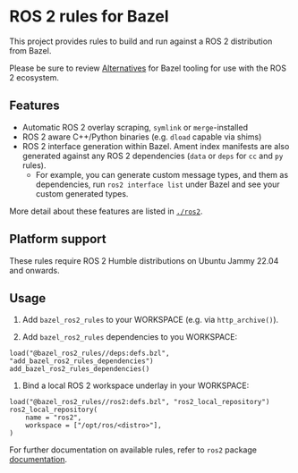 # ROS 2 rules for Bazel

This project provides rules to build and run against a ROS 2 distribution from Bazel.

Please be sure to review [Alternatives](./ros2#alternatives) for Bazel tooling
for use with the ROS 2 ecosystem.

## Features

- Automatic ROS 2 overlay scraping, `symlink` or `merge`-installed
- ROS 2 aware C++/Python binaries (e.g. `dload` capable via shims)
- ROS 2 interface generation within Bazel. Ament index manifests are
  also generated against any ROS 2 dependencies (`data` or `deps` for `cc` and
  `py` rules).
    - For example, you can generate custom message types, and them as
      dependencies, run `ros2 interface list` under Bazel and see your custom
      generated types.

More detail about these features are listed in [`./ros2`](./ros2).

## Platform support

These rules require ROS 2 Humble distributions on Ubuntu Jammy 22.04 and
onwards.

## Usage

1. Add `bazel_ros2_rules` to your WORKSPACE (e.g. via `http_archive()`).

1. Add `bazel_ros2_rules` dependencies to you WORKSPACE:

```starlark
load("@bazel_ros2_rules//deps:defs.bzl", "add_bazel_ros2_rules_dependencies")
add_bazel_ros2_rules_dependencies()
```

1. Bind a local ROS 2 workspace underlay in your WORKSPACE:

```starlark
load("@bazel_ros2_rules//ros2:defs.bzl", "ros2_local_repository")
ros2_local_repository(
    name = "ros2",
    workspace = ["/opt/ros/<distro>"],
)
```

For further documentation on available rules, refer to `ros2` package [documentation](ros2/README.md).
